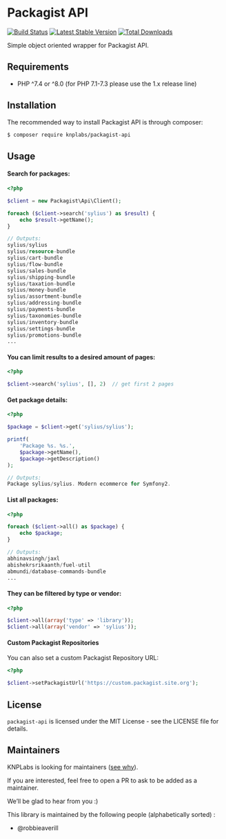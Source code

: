 # Packagist API

[![Build Status](https://travis-ci.org/KnpLabs/packagist-api.svg)](https://travis-ci.org/KnpLabs/packagist-api) [![Latest Stable Version](https://poser.pugx.org/KnpLabs/packagist-api/v/stable.png)](https://packagist.org/packages/KnpLabs/packagist-api) [![Total Downloads](https://poser.pugx.org/KnpLabs/packagist-api/downloads.png)](https://packagist.org/packages/KnpLabs/packagist-api)

Simple object oriented wrapper for Packagist API.

## Requirements

* PHP ^7.4 or ^8.0 (for PHP 7.1-7.3 please use the 1.x release line)

## Installation

The recommended way to install Packagist API is through composer:

```bash
$ composer require knplabs/packagist-api
```

## Usage

#### Search for packages:

```php
<?php

$client = new Packagist\Api\Client();

foreach ($client->search('sylius') as $result) {
    echo $result->getName();
}

// Outputs:
sylius/sylius
sylius/resource-bundle
sylius/cart-bundle
sylius/flow-bundle
sylius/sales-bundle
sylius/shipping-bundle
sylius/taxation-bundle
sylius/money-bundle
sylius/assortment-bundle
sylius/addressing-bundle
sylius/payments-bundle
sylius/taxonomies-bundle
sylius/inventory-bundle
sylius/settings-bundle
sylius/promotions-bundle
...
```

#### You can limit results to a desired amount of pages:

```php
<?php

$client->search('sylius', [], 2)  // get first 2 pages
```

#### Get package details:

```php
<?php

$package = $client->get('sylius/sylius');

printf(
    'Package %s. %s.',
    $package->getName(),
    $package->getDescription()
);

// Outputs:
Package sylius/sylius. Modern ecommerce for Symfony2.
```

#### List all packages:

```php
<?php

foreach ($client->all() as $package) {
    echo $package;
}

// Outputs:
abhinavsingh/jaxl
abishekrsrikaanth/fuel-util
abmundi/database-commands-bundle
...
```

#### They can be filtered by type or vendor:

```php
<?php

$client->all(array('type' => 'library'));
$client->all(array('vendor' => 'sylius'));
```

#### Custom Packagist Repositories

You can also set a custom Packagist Repository URL:

```php
<?php

$client->setPackagistUrl('https://custom.packagist.site.org');
```

## License

`packagist-api` is licensed under the MIT License - see the LICENSE file for details.

## Maintainers

KNPLabs is looking for maintainers ([see why](https://knplabs.com/en/blog/news-for-our-foss-projects-maintenance)).

If you are interested, feel free to open a PR to ask to be added as a maintainer.

We’ll be glad to hear from you :)

This library is maintained by the following people (alphabetically sorted) :
- @robbieaverill
